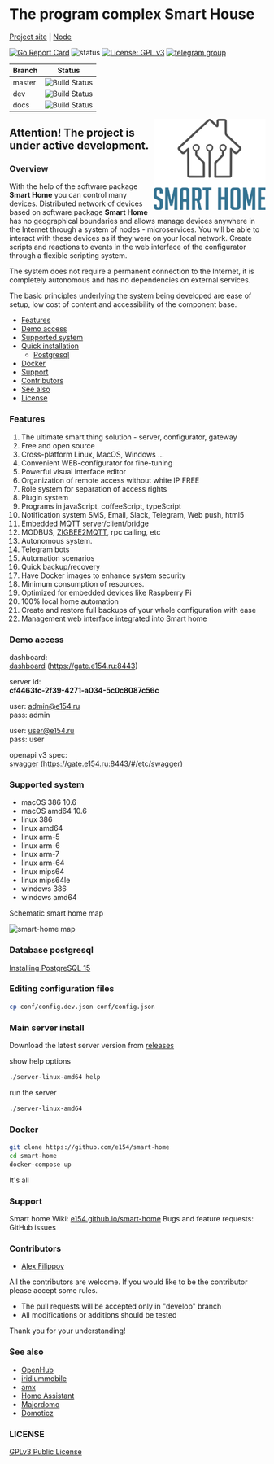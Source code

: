 # The program complex **Smart House**

[Project site](https://e154.github.io/smart-home/) |
[Node](https://github.com/e154/smart-home-node/)

[![Go Report Card](https://goreportcard.com/badge/github.com/e154/smart-home)](https://goreportcard.com/report/github.com/e154/smart-home)
![status](https://img.shields.io/badge/status-beta-yellow.svg)
[![License: GPL v3](https://img.shields.io/badge/License-GPLv3-blue.svg)](https://www.gnu.org/licenses/gpl-3.0)
[![telegram group](https://img.shields.io/badge/telegram-group-blue)](https://t.me/SmartHomGo)

|Branch      |Status   |
|------------|---------|
|master      | ![Build Status](https://github.com/e154/smart-home/actions/workflows/test.yml/badge.svg?branch=master)   |
|dev         | ![Build Status](https://github.com/e154/smart-home/actions/workflows/test.yml/badge.svg?branch=develop)  |
|docs        | ![Build Status](https://github.com/e154/smart-home/actions/workflows/docs.yml/badge.svg?branch=docs)     |

<img align="right" width="220" height="auto" src="doc/static/img/smarthome_logo.svg" alt="smart-home logo">

Attention! The project is under active development.
---------

### Overview

With the help of the software package **Smart Home** you can control many devices. Distributed network of devices based
on software package **Smart Home** has no geographical boundaries and allows manage devices anywhere in the Internet
through a system of nodes - microservices. You will be able to interact with these devices as if they were on your local
network. Create scripts and reactions to events in the web interface of the configurator through a flexible scripting
system.

The system does not require a permanent connection to the Internet, it is completely autonomous and has no dependencies
on external services.

The basic principles underlying the system being developed are ease of setup, low cost of content and accessibility of
the component base.

- [Features](#features)
- [Demo access](#demo-access)
- [Supported system](#supported-system)
- [Quick installation](#quick-installation)
    - [Postgresql](#database-postgresql)
- [Docker](#docker)
- [Support](#support)
- [Contributors](#contributors)
- [See also](#see-also)
- [License](#license)

### Features

1. The ultimate smart thing solution - server, configurator, gateway
2. Free and open source
3. Cross-platform Linux, MacOS, Windows ...
4. Convenient WEB-configurator for fine-tuning
5. Powerful visual interface editor
5. Organization of remote access without white IP FREE
6. Role system for separation of access rights
7. Plugin system
7. Programs in javaScript, coffeeScript, typeScript
8. Notification system SMS, Email, Slack, Telegram, Web push, html5
9. Embedded MQTT server/client/bridge
9. MODBUS, [ZIGBEE2MQTT](https://www.zigbee2mqtt.io/), rpc calling, etc
10. Autonomous system.
11. Telegram bots
11. Automation scenarios
11. Quick backup/recovery
12. Have Docker images to enhance system security
13. Minimum consumption of resources.
14. Optimized for embedded devices like Raspberry Pi
15. 100% local home automation
16. Create and restore full backups of your whole configuration with ease
17. Management web interface integrated into Smart home

### Demo access

dashboard:<br />
[dashboard](https://gate.e154.ru:8443) (https://gate.e154.ru:8443) <br />

server id:<br />
**cf4463fc-2f39-4271-a034-5c0c8087c56c**

user: admin@e154.ru <br />
pass: admin

user: user@e154.ru <br />
pass: user

openapi v3 spec:<br />
[swagger](https://gate.e154.ru:8443/#/etc/swagger) (https://gate.e154.ru:8443/#/etc/swagger)

### Supported system

* macOS 386 10.6
* macOS amd64 10.6
* linux 386
* linux amd64
* linux arm-5
* linux arm-6
* linux arm-7
* linux arm-64
* linux mips64
* linux mips64le
* windows 386
* windows amd64

Schematic smart home map

<img src="doc/static/img/smart-home-network.svg" alt="smart-home map" width="630">

### Database postgresql

[Installing PostgreSQL 15](https://e154.github.io/smart-home/docs/install/postgresql/)

### Editing configuration files

```bash
cp conf/config.dev.json conf/config.json
```

### Main server install

Download the latest server version from [releases](https://github.com/e154/smart-home/releases)

show help options
```bash
./server-linux-amd64 help
```

run the server
```bash
./server-linux-amd64
```

### Docker

```bash
git clone https://github.com/e154/smart-home
cd smart-home
docker-compose up
```

It's all

### Support

Smart home Wiki: [e154.github.io/smart-home](https://e154.github.io/smart-home/)
Bugs and feature requests: GitHub issues

### Contributors

- [Alex Filippov](https://github.com/e154)

All the contributors are welcome. If you would like to be the contributor please accept some rules.

- The pull requests will be accepted only in "develop" branch
- All modifications or additions should be tested

Thank you for your understanding!

### See also

* [OpenHub](https://www.openhab.org)
* [iridiummobile](http://www.iridiummobile.net)
* [amx](https://www.amx.com/en-US)
* [Home Assistant](https://www.home-assistant.io/integrations/)
* [Majordomo](https://majordomohome.com)
* [Domoticz](https://www.domoticz.com/)

### LICENSE

[GPLv3 Public License](https://github.com/e154/smart-home/blob/master/LICENSE)
